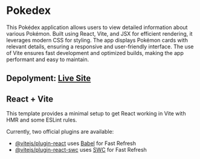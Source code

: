# Pokedex

This Pokédex application allows users to view detailed information about various Pokémon. Built using React, Vite, and JSX for efficient rendering, it leverages modern CSS for styling. The app displays Pokémon cards with relevant details, ensuring a responsive and user-friendly interface. The use of Vite ensures fast development and optimized builds, making the app performant and easy to maintain.

## Depolyment: <a href="pokedex-lovat-alpha.vercel.app" target="_blank">Live Site</a>

## React + Vite

This template provides a minimal setup to get React working in Vite with HMR and some ESLint rules.

Currently, two official plugins are available:

- [@vitejs/plugin-react](https://github.com/vitejs/vite-plugin-react/blob/main/packages/plugin-react/README.md) uses [Babel](https://babeljs.io/) for Fast Refresh
- [@vitejs/plugin-react-swc](https://github.com/vitejs/vite-plugin-react-swc) uses [SWC](https://swc.rs/) for Fast Refresh

